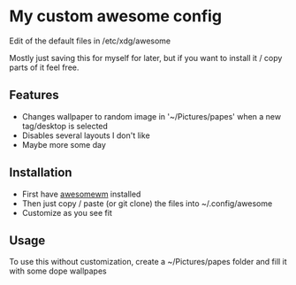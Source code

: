 # My custom awesome config

Edit of the default files in /etc/xdg/awesome

Mostly just saving this for myself for later, but if you want to install it / copy parts of it feel free.

## Features

- Changes wallpaper to random image in '~/Pictures/papes' when a new tag/desktop is selected
- Disables several layouts I don't like
- Maybe more some day

## Installation

- First have [awesomewm](https://awesomewm.org) installed
- Then just copy / paste (or git clone) the files into ~/.config/awesome
- Customize as you see fit

## Usage
To use this without customization, create a ~/Pictures/papes folder and fill it with some dope wallpapes